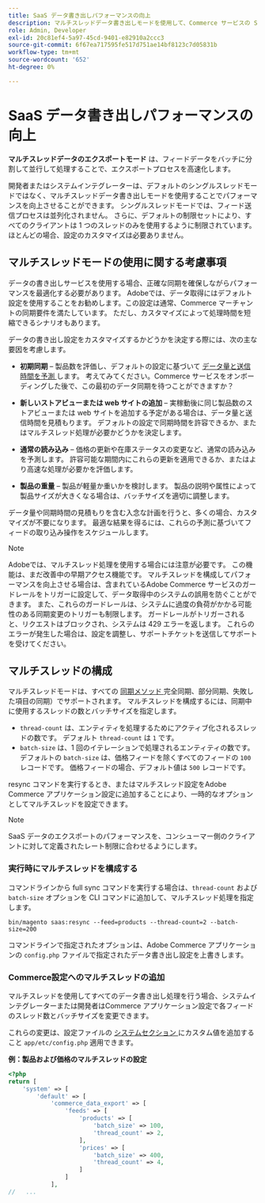```yaml
---
title: SaaS データ書き出しパフォーマンスの向上
description: マルチスレッドデータ書き出しモードを使用して、Commerce サービスの SaaS データ書き出しパフォーマンスを向上させる方法について説明します。
role: Admin, Developer
exl-id: 20c81ef4-5a97-45cd-9401-e82910a2ccc3
source-git-commit: 6f67ea717595fe517d751ae14bf8123c7d05831b
workflow-type: tm+mt
source-wordcount: '652'
ht-degree: 0%

---
```


# SaaS データ書き出しパフォーマンスの向上

**マルチスレッドデータのエクスポートモード** は、フィードデータをバッチに分割して並行して処理することで、エクスポートプロセスを高速化します。

開発者またはシステムインテグレーターは、デフォルトのシングルスレッドモードではなく、マルチスレッドデータ書き出しモードを使用することでパフォーマンスを向上させることができます。 シングルスレッドモードでは、フィード送信プロセスは並列化されません。 さらに、デフォルトの制限セットにより、すべてのクライアントは 1 つのスレッドのみを使用するように制限されています。 ほとんどの場合、設定のカスタマイズは必要ありません。

## マルチスレッドモードの使用に関する考慮事項

データの書き出しサービスを使用する場合、正確な同期を確保しながらパフォーマンスを最適化する必要があります。
Adobeでは、データ取得にはデフォルト設定を使用することをお勧めします。この設定は通常、Commerce マーチャントの同期要件を満たしています。 ただし、カスタマイズによって処理時間を短縮できるシナリオもあります。

データの書き出し設定をカスタマイズするかどうかを決定する際には、次の主な要因を考慮します。

- **初期同期** – 製品数を評価し、デフォルトの設定に基づいて [ データ量と送信時間を予測 ](estimate-data-volume-sync-time.md) します。 考えてみてください。Commerce サービスをオンボーディングした後で、この最初のデータ同期を待つことができますか？

- **新しいストアビューまたは web サイトの追加** – 実稼動後に同じ製品数のストアビューまたは web サイトを追加する予定がある場合は、データ量と送信時間を見積もります。 デフォルトの設定で同期時間を許容できるか、またはマルチスレッド処理が必要かどうかを決定します。

- **通常の読み込み** – 価格の更新や在庫ステータスの変更など、通常の読み込みを予測します。 許容可能な期間内にこれらの更新を適用できるか、またはより高速な処理が必要かを評価します。

- **製品の重量** – 製品が軽量か重いかを検討します。 製品の説明や属性によって製品サイズが大きくなる場合は、バッチサイズを適切に調整します。

データ量や同期時間の見積もりを含む入念な計画を行うと、多くの場合、カスタマイズが不要になります。 最適な結果を得るには、これらの予測に基づいてフィードの取り込み操作をスケジュールします。

>[!NOTE]
>
>Adobeでは、マルチスレッド処理を使用する場合には注意が必要です。 この機能は、まだ改善中の早期アクセス機能です。 マルチスレッドを構成してパフォーマンスを向上させる場合は、含まれているAdobe Commerce サービスのガードレールをトリガーに設定して、データ取得中のシステムの誤用を防ぐことができます。 また、これらのガードレールは、システムに過度の負荷がかかる可能性のある同期変更のトリガーも制限します。 ガードレールがトリガーされると、リクエストはブロックされ、システムは 429 エラーを返します。 これらのエラーが発生した場合は、設定を調整し、サポートチケットを送信してサポートを受けてください。

## マルチスレッドの構成

マルチスレッドモードは、すべての [ 同期メソッド ](data-synchronization.md#synchronization-process) 完全同期、部分同期、失敗した項目の同期）でサポートされます。 マルチスレッドを構成するには、同期中に使用するスレッドの数とバッチサイズを指定します。

- `thread-count` は、エンティティを処理するためにアクティブ化されるスレッドの数です。 デフォルト `thread-count` は `1` です。
- `batch-size` は、1 回のイテレーションで処理されるエンティティの数です。 デフォルトの `batch-size` は、価格フィードを除くすべてのフィードの `100` レコードです。 価格フィードの場合、デフォルト値は `500` レコードです。

resync コマンドを実行するとき、またはマルチスレッド設定をAdobe Commerce アプリケーション設定に追加することにより、一時的なオプションとしてマルチスレッドを設定できます。

>[!NOTE]
>
>SaaS データのエクスポートのパフォーマンスを、コンシューマー側のクライアントに対して定義されたレート制限に合わせるようにします。

### 実行時にマルチスレッドを構成する

コマンドラインから full sync コマンドを実行する場合は、`thread-count` および `batch-size` オプションを CLI コマンドに追加して、マルチスレッド処理を指定します。

```
bin/magento saas:resync --feed=products --thread-count=2 --batch-size=200
```

コマンドラインで指定されたオプションは、Adobe Commerce アプリケーションの `config.php` ファイルで指定されたデータ書き出し設定を上書きします。

### Commerce設定へのマルチスレッドの追加

マルチスレッドを使用してすべてのデータ書き出し処理を行う場合、システムインテグレーターまたは開発者はCommerce アプリケーション設定で各フィードのスレッド数とバッチサイズを変更できます。

これらの変更は、設定ファイルの [ システムセクション ](https://experienceleague.adobe.com/en/docs/commerce-operations/configuration-guide/files/config-reference-configphp#system) にカスタム値を追加すること `app/etc/config.php` 適用できます。

**例：製品および価格のマルチスレッドの設定**

```php
<?php
return [
    'system' => [
        'default' => [
            'commerce_data_export' => [
                'feeds' => [
                    'products' => [
                        'batch_size' => 100,
                        'thread_count' => 2,
                    ],
                    'prices' => [
                        'batch_size' => 400,
                        'thread_count' => 4,
                    ]
                ]
            ],
//   ...
```
